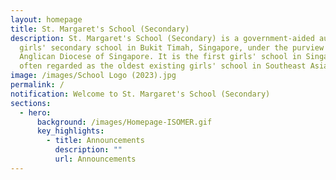 ```yaml
---
layout: homepage
title: St. Margaret's School (Secondary)
description: St. Margaret's School (Secondary) is a government-aided autonomous
  girls' secondary school in Bukit Timah, Singapore, under the purview of the
  Anglican Diocese of Singapore. It is the first girls' school in Singapore and
  often regarded as the oldest existing girls' school in Southeast Asia.
image: /images/School Logo (2023).jpg
permalink: /
notification: Welcome to St. Margaret's School (Secondary)
sections:
  - hero:
      background: /images/Homepage-ISOMER.gif
      key_highlights:
        - title: Announcements
          description: ""
          url: Announcements
---
```


